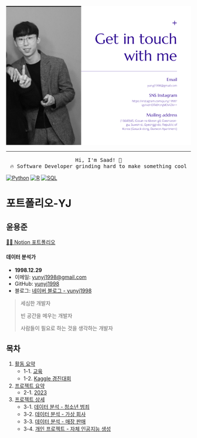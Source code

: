 <img src="Profile.png"/>

 <hr></hr>
<p align="center">
  <samp>
    Hi, I'm Saad! 👋 <br>
    🔥 Software Developer grinding hard to make something cool  <br>

   
 [![Python](https://img.shields.io/badge/-Python-black?style=flat-square&logo=python)](#)
[![R](https://img.shields.io/badge/-R-black?style=flat-square&logo=r)](#)
[![SQL](https://img.shields.io/badge/-SQL-black?style=flat-square&logo=sql)](#)
  </samp>
</p>


# 포트폴리오-YJ

## 윤용준

[👩‍💻 Notion 포트폴리오](https://www.notion.so/MR-_YUN-100d23b1a85b42d2b9e29262f02e9011)

#### 데이터 분석가

- **1998.12.29**
- 이메일: yunyj1998@gmail.com
- GitHub: [yunyj1998](https://github.com/yunyj1998)
- 블로그: [네이버 블로그 - yunyj1998](https://blog.naver.com/yunyj1998)

> 세심한 개발자
>
> 빈 공간을 메우는 개발자
>
> 사람들이 필요로 하는 것을 생각하는 개발자

## 목차

1. [활동 요약](#활동-요약)
    - 1-1. [교육](#교육)
    - 1-2. [Kaggle 경진대회](#Kaggle-Contest-Store-Sales)
2. [프로젝트 요약](#프로젝트-요약)
    - 2-1. [2023](#2023)
3. [프로젝트 상세](#프로젝트-상세)
    - 3-1. [데이터 분석 - 청소년 범죄](#데이터-분석-청소년-범죄)
    - 3-2. [데이터 분석 - 가상 회사](#데이터-분석-가상-회사)
    - 3-3. [데이터 분석 - 매장 판매](#데이터-분석-매장-판매)
    - 3-4. [개인 프로젝트 - 자체 인공지능 생성](#개인-프로젝트-자체-인공지능-생성)
